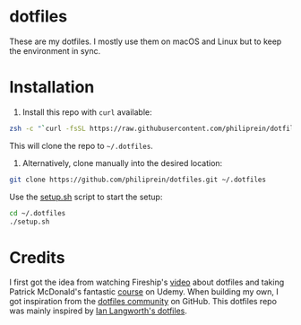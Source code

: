 # dotfiles
These are my dotfiles. I mostly use them on macOS and Linux but to keep the environment in sync.

# Installation

1. Install this repo with `curl` available:

```zsh
zsh -c "`curl -fsSL https://raw.githubusercontent.com/philiprein/dotfiles/main/setup.sh`"
```

This will clone the repo to `~/.dotfiles`.

1. Alternatively, clone manually into the desired location:

```zsh
git clone https://github.com/philiprein/dotfiles.git ~/.dotfiles
```

Use the [setup.sh](./setup.sh) script to start the setup:

```zsh
cd ~/.dotfiles
./setup.sh
```

# Credits

I first got the idea from watching Fireship's [video](https://www.youtube.com/watch?v=r_MpUP6aKiQ) about dotfiles and taking Patrick McDonald's fantastic [course](https://dotfiles.eieio.xyz) on Udemy. When building my own, I got inspiration from the [dotfiles community](https://dotfiles.github.io) on GitHub. This dotfiles repo was mainly inspired by [Ian Langworth's dotfiles](https://github.com/statico/dotfiles).